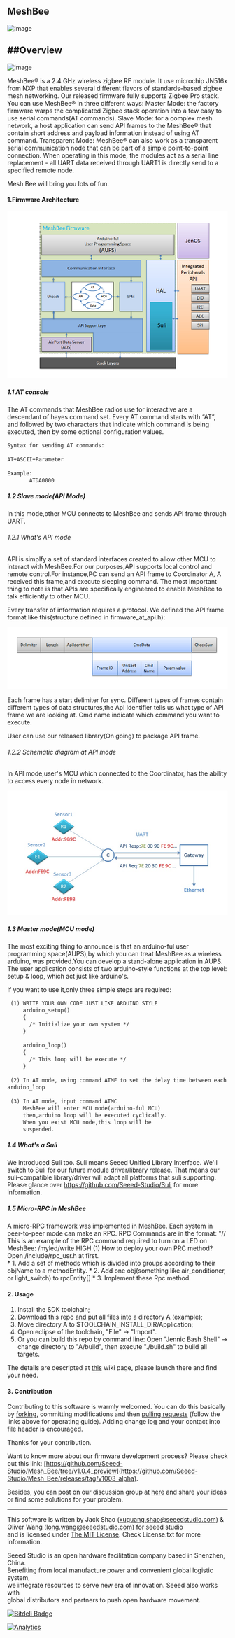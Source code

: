  

MeshBee
------------

![image](http://wiki.seeedstudio.com/images/thumb/e/ef/Mesh_bee.jpg/400px-Mesh_bee.jpg)



##Overview
------------

![image](https://raw.githubusercontent.com/Seeed-Studio/Mesh_Bee/master/doc/state_machine.jpg)

MeshBee® is a 2.4 GHz wireless zigbee RF module. It use microchip JN516x from NXP that enables several different flavors of standards-based zigbee mesh networking. Our released firmware fully supports Zigbee Pro stack. You can use MeshBee® in three different ways:
Master Mode: the factory firmware warps the complicated Zigbee stack operation into a few easy to use serial commands(AT commands).
Slave Mode: for a complex mesh network, a host application can send API frames to the MeshBee® that contain short address and payload information instead of using AT command.
Transparent Mode: MeshBee® can also work as a transparent serial communication node that can be part of a simple point-to-point connection. When operating in this mode, the modules act as a serial line replacement - all UART data received through UART1 is directly send to a specified remote node.

 
Mesh Bee will bring you lots of fun.
 

#### 1.Firmware Architecture

![image](https://raw.githubusercontent.com/Seeed-Studio/Mesh_Bee/master/doc/MeshBeeArchitecture.jpg)

##### 1.1 AT console
  The AT commands that MeshBee radios use for interactive are a descendant of hayes command set. Every AT command starts with “AT”, and followed by two characters that indicate which command is being executed, then by some optional configuration values.
    
    Syntax for sending AT commands:
                
    AT+ASCII+Parameter
    
    Example:
           ATDA0000
    
##### 1.2 Slave mode(API Mode)
 
In this mode,other MCU connects to MeshBee and sends API frame through UART.

###### 1.2.1 What's API mode
API is simplfy a set of standard interfaces created to allow other MCU to interact with MeshBee.For our purposes,API supports
local control and remote control.For instance,PC can send an API frame to Coordinator A, A received this frame,and 
execute sleeping command. The most important thing to note is that APIs are specifically engineered to enable MeshBee to talk 
efficiently to other MCU.

Every transfer of information requires a protocol. We defined the API frame format like this(structure defined in firmware_at_api.h):

![image](https://raw.githubusercontent.com/Seeed-Studio/Mesh_Bee/master/doc/ApiSpec_Frame.jpg)

Each frame has a start delimiter for sync. 
Different types of frames contain different types of data structures,the Api Identifier tells us what type of API frame we are looking at.
Cmd name indicate which command you want to execute.

User can use our released library(On going) to package API frame. 

###### 1.2.2 Schematic diagram at API mode

In API mode,user's MCU which connected to the Coordinator, has the ability to access every node in network.

![image](https://raw.githubusercontent.com/Seeed-Studio/Mesh_Bee/master/doc/MeshNetwork.jpg)

##### 1.3 Master mode(MCU mode)
The most exciting thing to announce is that an arduino-ful user programming space(AUPS),by which you can treat MeshBee 
as a wireless arduino, was provided.You can develop a stand-alone application in AUPS. The user application consists of two arduino-style functions
at the top level: setup & loop, which act just like arduino's.

 If you want to use it,only three simple steps are required:
     
         
     (1) WRITE YOUR OWN CODE JUST LIKE ARDUINO STYLE 
         arduino_setup()
         {
           /* Initialize your own system */
         }
      
         arduino_loop()
         {
           /* This loop will be execute */
         }
 
     (2) In AT mode, using command ATMF to set the delay time between each arduino_loop
	 
     (3) In AT mode, input command ATMC
         MeshBee will enter MCU mode(arduino-ful MCU)
         then,arduino loop will be executed cyclically.
         When you exist MCU mode,this loop will be 
         suspended.


##### 1.4 What's a Suli  

We introduced Suli too. Suli means Seeed Unified Library Interface. We'll switch to Suli for our future module driver/library release. That means our suli-compatible library/driver will adapt all platforms that suli supporting. Please glance over https://github.com/Seeed-Studio/Suli for more information. 

##### 1.5 Micro-RPC in MeshBee
 
A micro-RPC framework was implemented in MeshBee.
Each system in peer-to-peer mode can make an RPC.
      RPC Commands are in the format: "/<Object name>/<Method name> <Arguments separated by spaces>
      This is an example of the RPC command required to turn on a LED on MeshBee: 
      /myled/write HIGH
	  (1) How to deploy your own PRC method?
	   Open /include/rpc_usr.h at first.     
        * 1. Add a set of methods which is divided into groups according to their objName to a methodEntity.
        * 2. Add one obj(something like air_conditioner, or light_switch) to rpcEntity[]
        * 3. Implement these Rpc method.
		
#### 2. Usage

1. Install the SDK toolchain;
2. Download this repo and put all files into a directory A (example);
3. Move directory A to $TOOLCHAIN_INSTALL_DIR/Application;
4. Open eclipse of the toolchain, "File" -> "Import". 
5. Or you can build this repo by command line: Open "Jennic Bash Shell" -> change directory to "A/build", then execute "./build.sh" to build all targets.

The details are descripted at [this](http://wiki.seeed.cc/Mesh_Bee/) wiki page, please launch there and find your need.

#### 3. Contribution

Contributing to this software is warmly welcomed. You can do this basically by
[forking](https://help.github.com/articles/fork-a-repo), committing modifications and then [pulling requests](https://help.github.com/articles/using-pull-requests) (follow the links above for operating guide). Adding change log and your contact into file header is encouraged.  

Thanks for your contribution.  



Want to know more about our firmware development process? Please check out this link: [https://github.com/Seeed-Studio/Mesh_Bee/tree/v1.0.4_preview](https://github.com/Seeed-Studio/Mesh_Bee/releases/tag/v1003_alpha).

Besides, you can post on our discussion group at [here](https://groups.google.com/forum/#!forum/seeedstudio-mesh-bee-discussion-group) and share your ideas or find some solutions for your problem.

    
----

This software is written by Jack Shao (xuguang.shao@seeedstudio.com) & Oliver Wang (long.wang@seeedstudio.com) for seeed studio<br>
and is licensed under [The MIT License](http://opensource.org/licenses/mit-license.php). Check License.txt for more information.<br>


Seeed Studio is an open hardware facilitation company based in Shenzhen, China. <br>
Benefiting from local manufacture power and convenient global logistic system, <br>
we integrate resources to serve new era of innovation. Seeed also works with <br>
global distributors and partners to push open hardware movement.<br>









[![Bitdeli Badge](https://d2weczhvl823v0.cloudfront.net/Seeed-Studio/mesh_bee/trend.png)](https://bitdeli.com/free "Bitdeli Badge")

[![Analytics](https://ga-beacon.appspot.com/UA-46589105-3/Mesh_Bee)](https://github.com/igrigorik/ga-beacon)
